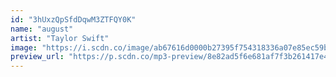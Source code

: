 ```yaml
---
id: "3hUxzQpSfdDqwM3ZTFQY0K"
name: "august"
artist: "Taylor Swift"
image: "https://i.scdn.co/image/ab67616d0000b27395f754318336a07e85ec59bc"
preview_url: "https://p.scdn.co/mp3-preview/8e82ad5f6e681af7f3b261417e4187d345a9530c"
---
```

